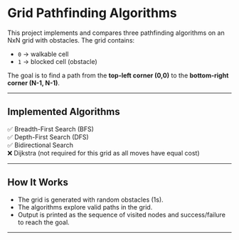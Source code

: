 # Grid Pathfinding Algorithms

This project implements and compares three pathfinding algorithms on an NxN grid with obstacles. The grid contains:

- `0` → walkable cell  
- `1` → blocked cell (obstacle)  

The goal is to find a path from the **top-left corner (0,0)** to the **bottom-right corner (N-1, N-1)**.

---

## Implemented Algorithms

✅ Breadth-First Search (BFS)  
✅ Depth-First Search (DFS)  
✅ Bidirectional Search  
❌ Dijkstra (not required for this grid as all moves have equal cost)

---

## How It Works

- The grid is generated with random obstacles (1s).
- The algorithms explore valid paths in the grid.
- Output is printed as the sequence of visited nodes and success/failure to reach the goal.

---
